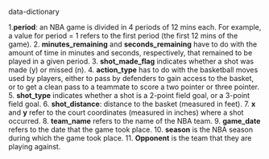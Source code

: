 data-dictionary

1.**period**: an NBA game is divided in 4 periods of 12 mins each. For example, a value for period = 1 refers to the first period (the first 12 mins of the game).
2. **minutes_remaining** and **seconds_remaining** have to do with the amount of time in minutes and seconds, respectively, that remained to be played in a given period.
3. **shot_made_flag** indicates whether a shot was made (y) or missed (n).
4. **action_type** has to do with the basketball moves used by players, either to pass by defenders to gain access to the basket, or to get a clean pass to a teammate to score a two pointer or three pointer.
5. **shot_type** indicates whether a shot is a 2-point field goal, or a 3-point field goal.
6. **shot_distance**: distance to the basket (measured in feet).
7. **x** and **y** refer to the court coordinates (measured in inches) where a shot occurred.
8. **team_name** refers to the name of the NBA team.
9. **game_date** refers to the date that the game took place.
10. **season** is the NBA season during which the game took place.
11. **Opponent** is the team that they are playing against.